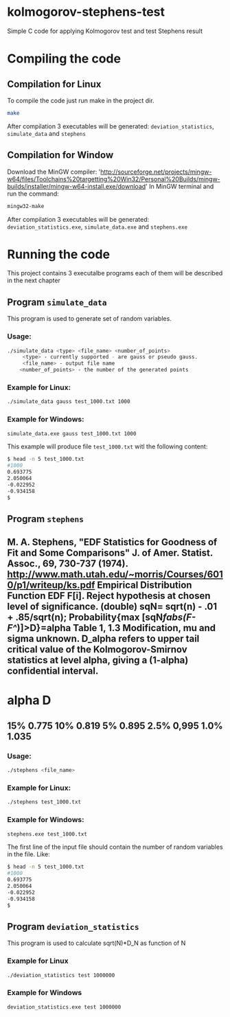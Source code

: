 # kolmogorov-stephens-test
Simple C code for applying Kolmogorov test and test Stephens result

# Compiling the code

## Compilation for Linux 
To compile the code just run make in the project dir.
```bash
make
```

After compilation 3 executables will be generated: `deviation_statistics`, `simulate_data` and `stephens`

## Compilation for Window
Download the MinGW compiler: 'http://sourceforge.net/projects/mingw-w64/files/Toolchains%20targetting%20Win32/Personal%20Builds/mingw-builds/installer/mingw-w64-install.exe/download'
In MinGW terminal and run the command:
```bash
mingw32-make
```
After compilation 3 executables will be generated: `deviation_statistics.exe`, `simulate_data.exe` and `stephens.exe`

# Running the code
This project contains 3 executalbe programs each of them will be described in the next chapter

## Program `simulate_data`
This program is used to generate set of random variables.
### Usage:
```bash
./simulate_data <type> <file_name> <number_of_points>
     <type> - currently supported - are gauss or pseudo gauss.
     <file_name> - output file name
    <number_of_points> - the number of the generated points
```
### Example for Linux:
```bash
./simulate_data gauss test_1000.txt 1000
```

### Example for Windows:
```bash
simulate_data.exe gauss test_1000.txt 1000
```

This example will produce file `test_1000.txt` witl the following content:
```bash
$ head -n 5 test_1000.txt 
#1000
0.693775
2.050064
-0.022952
-0.934158
$
```


## Program `stephens`
M. A. Stephens,
"EDF Statistics for Goodness of Fit and Some Comparisons"
J. of Amer. Statist. Assoc., 69, 730-737 (1974).
http://www.math.utah.edu/~morris/Courses/6010/p1/writeup/ks.pdf
Empirical Distribution Function EDF  F[i].
Reject hypothesis at chosen level of significance.
(double) sqN= sqrt(n) - .01 + .85/sqrt(n);
Probability{max [sqN*fabs(F-F^*)]>D}=alpha
Table 1, 1.3 Modification, mu and sigma unknown.
D_alpha refers to upper tail critical value of the 
Kolmogorov-Smirnov statistics at level alpha,
giving a (1-alpha) confidential interval.
--------------
alpha    D
==============
15%     0.775
10%     0.819
5%      0.895
2.5%    0,995
1.0%    1.035
--------------

### Usage:
```bash
./stephens <file_name>
```
### Example for Linux:
```bash
./stephens test_1000.txt
```
### Example for Windows:
```bash
stephens.exe test_1000.txt
```

The first line of the input file should contain the number of random variables in the file. Like:
```bash
$ head -n 5 test_1000.txt 
#1000
0.693775
2.050064
-0.022952
-0.934158
$
```

## Program `deviation_statistics`
This program is used to calculate sqrt(N)*D_N as function of N

### Example for Linux
```bash
./deviation_statistics test 1000000
```
### Example for Windows
```bash
deviation_statistics.exe test 1000000
```

